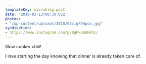 ```yaml
---
templateKey: microblog-post
date: '2018-03-13T00:30:03Z'
photos:
- "/wp-content/uploads/2018/03/igF54poa.jpg"
syndication:
- https://www.instagram.com/p/BgPksDdHXhc/
---
```


Slow cooker chili!

I love starting the day knowing that dinner is already taken care of.

